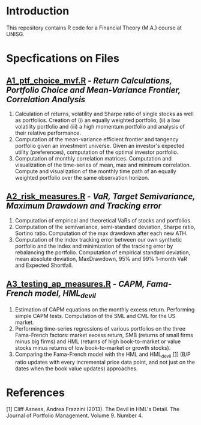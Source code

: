 # Introduction 

This repository contains R code for a Financial Theory (M.A.) course at UNISG.

# Specfications on Files

## [A1_ptf_choice_mvf.R](https://github.com/nathaliemayor/Financial_Theory/blob/main/A1_PTF_choice_MVF.R) - *Return Calculations, Portfolio Choice and Mean-Variance Frontier, Correlation Analysis*

1. Calculation of returns, volatility and Sharpe ratio of single stocks as well as portfolios. Creation of (i) an equally weighted portfolio, (ii) a low volatility portfolio and (iii) a high momentum portfolio and analysis of their relative performance. 
2. Computation of the mean-variance efficient frontier and tangency portfolio given an investment universe. Given an investor's expected utility (preferences), computation of the optimal investor portfolio.
3. Computation of monthly correlation matrices. Computation and visualization of the time-series of mean, max and minimum correlation. Compute and visualization of the monthly time path of an equally weighted portfolio over the same observation horizon.

## [A2_risk_measures.R](https://github.com/nathaliemayor/Financial_Theory/blob/main/A2_risk_measures.R) - *VaR, Target Semivariance, Maximum Drawdown and Tracking error*

1. Computation of empirical and theoretical VaRs of stocks and portfolios.
2. Computation of the semivariance, semi-standard deviation, Sharpe ratio, Sortino ratio. Computation of the max drawdown after each new ATH.
3. Computation of the index tracking error between our own synthetic portfolio and the index and minimization of the tracking error by rebalancing the portfolio. Computation of empirical standard deviation, mean absolute deviation, MaxDrawdown, 95% and 99% 1-month VaR and Expected Shortfall.

## [A3_testing_ap_measures.R](https://github.com/nathaliemayor/Financial_Theory/blob/main/A3_testing_ap_measures.R) - *CAPM, Fama-French model, HML<sub>devil</sub>*

1. Estimation of CAPM equations on the monthly excess return. Performing simple CAPM tests. Computation of the SML and CML for the US market.
2. Performing time-series regressions of various portfolios on the three Fama-French factors: market excess return, SMB (returns of small firms minus big firms) and HML (returns of high book-to-market or value stocks minus returns of low book-to-market or growth stocks).
3. Comparing the Fama-French model with the HML and HML<sub>devil</sub> [[1]](#1) (B/P ratio updates with every incremental price data point,
and not just on the dates when the book value updates) approaches. 

# References


<a id="1">[1]</a> 
 Cliff Asness, Andrea Frazzini (2013). The Devil in HML's Detail. The Journal of Portfolio Management. Volume 9. Number 4.
